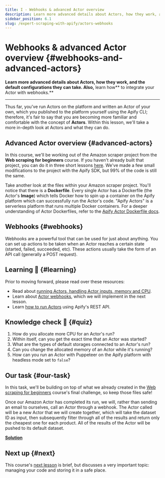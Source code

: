 ```yaml
---
title: I - Webhooks & advanced Actor overview
description: Learn more advanced details about Actors, how they work, and the default configurations they can take. Also, learn how to integrate your Actor with webhooks.
sidebar_position: 6.1
slug: /expert-scraping-with-apify/actors-webhooks
---
```


# Webhooks & advanced Actor overview {#webhooks-and-advanced-actors}

**Learn more advanced details about Actors, how they work, and the default configurations they can take. **Also**,** learn how** to integrate your Actor with webhooks.**

---

Thus far, you've run Actors on the platform and written an Actor of your own, which you published to the platform yourself using the Apify CLI; therefore, it's fair to say that you are becoming more familiar and comfortable with the concept of **Actors**. Within this lesson, we'll take a more in-depth look at Actors and what they can do.

## Advanced Actor overview {#advanced-actors}

In this course, we'll be working out of the Amazon scraper project from the **Web scraping for beginners** course. If you haven't already built that project, you can do it in three short lessons [here](../../webscraping/scraping_basics_javascript/challenge/index.md). We've made a few small modifications to the project with the Apify SDK, but 99% of the code is still the same.

Take another look at the files within your Amazon scraper project. You'll notice that there is a **Dockerfile**. Every single Actor has a Dockerfile (the Actor's **Image**) which tells Docker how to spin up a container on the Apify platform which can successfully run the Actor's code. "Apify Actors" is a serverless platform that runs multiple Docker containers. For a deeper understanding of Actor Dockerfiles, refer to the [Apify Actor Dockerfile docs](/sdk/js/docs/guides/docker-images#example-dockerfile).

## Webhooks {#webhooks}

Webhooks are a powerful tool that can be used for just about anything. You can set up actions to be taken when an Actor reaches a certain state (started, failed, succeeded, etc). These actions usually take the form of an API call (generally a POST request).

## Learning 🧠 {#learning}

Prior to moving forward, please read over these resources:

- Read about [running Actors, handling Actor inputs, memory and CPU](/platform/actors/running).
- Learn about [Actor webhooks](/platform/integrations/webhooks), which we will implement in the next lesson.
- Learn [how to run Actors](/academy/api/run-actor-and-retrieve-data-via-api) using Apify's REST API.

## Knowledge check 📝 {#quiz}

1. How do you allocate more CPU for an Actor's run?
2. Within itself, can you get the exact time that an Actor was started?
3. What are the types of default storages connected to an Actor's run?
4. Can you change the allocated memory of an Actor while it's running?
5. How can you run an Actor with Puppeteer on the Apify platform with headless mode set to `false`?

## Our task {#our-task}

In this task, we'll be building on top of what we already created in the [Web scraping for beginners](/academy/web-scraping-for-beginners/challenge) course's final challenge, so keep those files safe!

Once our Amazon Actor has completed its run, we will, rather than sending an email to ourselves, call an Actor through a webhook. The Actor called will be a new Actor that we will create together, which will take the dataset ID as input, then subsequently filter through all of the results and return only the cheapest one for each product. All of the results of the Actor will be pushed to its default dataset.

[**Solution**](./solutions/integrating_webhooks.md)

## Next up {#next}

This course's [next lesson](./managing_source_code.md) is brief, but discusses a very important topic: managing your code and storing it in a safe place.
